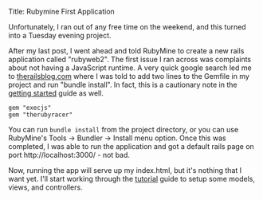 Title: Rubymine First Application

Unfortunately, I ran out of any free time on the weekend, and this turned into a Tuesday evening project.

After my last post, I went ahead and told RubyMine to create a new rails application called "rubyweb2". The first issue I ran across was complaints about not having a JavaScript runtime. A very quick google search led me to [therailsblog.com](http://www.therailsblog.com/2011/09/could-not-find-javascript-runtime-see.html) where I was told to add two lines to the Gemfile in my project and run "bundle install". In fact, this is a cautionary note in the [getting started](http://guides.rubyonrails.org/getting_started.html) guide as well.

	gem "execjs"
	gem "therubyracer"

You can run `bundle install` from the project directory, or you can use RubyMine's Tools -> Bundler -> Install menu option. Once this was completed, I was able to run the application and got a default rails page on port http://localhost:3000/ - not bad.

Now, running the app will serve up my index.html, but it's nothing that I want yet. I'll start working through the [tutorial](http://guides.rubyonrails.org/getting_started.html#say-hello-rails) guide to setup some models, views, and controllers.


